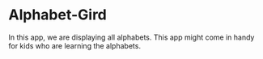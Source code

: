 # Alphabet-Gird
In this app, we are displaying all alphabets. This app might come in handy for kids who are learning the alphabets. 
